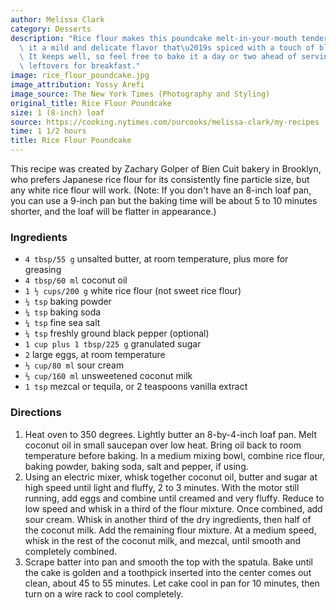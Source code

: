 ```yaml
---
author: Melissa Clark
category: Desserts
description: "Rice flour makes this poundcake melt-in-your-mouth tender, and gives\
  \ it a mild and delicate flavor that\u2019s spiced with a touch of black pepper.\
  \ It keeps well, so feel free to bake it a day or two ahead of serving, or eat any\
  \ leftovers for breakfast."
image: rice_flour_poundcake.jpg
image_attribution: Yossy Arefi
image_source: The New York Times (Photography and Styling)
original_title: Rice Flour Poundcake
size: 1 (8-inch) loaf
source: https://cooking.nytimes.com/ourcooks/melissa-clark/my-recipes
time: 1 1/2 hours
title: Rice Flour Poundcake
---
```

This recipe was created by Zachary Golper of Bien Cuit bakery in Brooklyn, who prefers Japanese rice flour for its consistently fine particle size, but any white rice flour will work. (Note: If you don't have an 8-inch loaf pan, you can use a 9-inch pan but the baking time will be about 5 to 10 minutes shorter, and the loaf will be flatter in appearance.)

### Ingredients

* `4 tbsp/55 g` unsalted butter, at room temperature, plus more for greasing 
* `4 tbsp/60 ml` coconut oil 
* `1 ½ cups/200 g` white rice flour (not sweet rice flour) 
* `¼ tsp` baking powder 
* `¼ tsp` baking soda 
* `¼ tsp` fine sea salt 
* `¼ tsp` freshly ground black pepper (optional) 
* `1 cup plus 1 tbsp/225 g` granulated sugar 
* `2` large eggs, at room temperature 
* `⅓ cup/80 ml` sour cream 
* `⅔ cup/160 ml` unsweetened coconut milk 
* `1 tsp` mezcal or tequila, or 2 teaspoons vanilla extract 

### Directions

1. Heat oven to 350 degrees. Lightly butter an 8-by-4-inch loaf pan. Melt coconut oil in small saucepan over low heat. Bring oil back to room temperature before baking. In a medium mixing bowl, combine rice flour, baking powder, baking soda, salt and pepper, if using.
2. Using an electric mixer, whisk together coconut oil, butter and sugar at high speed until light and fluffy, 2 to 3 minutes. With the motor still running, add eggs and combine until creamed and very fluffy. Reduce to low speed and whisk in a third of the flour mixture. Once combined, add sour cream. Whisk in another third of the dry ingredients, then half of the coconut milk. Add the remaining flour mixture. At a medium speed, whisk in the rest of the coconut milk, and mezcal, until smooth and completely combined.
3. Scrape batter into pan and smooth the top with the spatula. Bake until the cake is golden and a toothpick inserted into the center comes out clean, about 45 to 55 minutes. Let cake cool in pan for 10 minutes, then turn on a wire rack to cool completely.